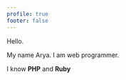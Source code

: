 ```yaml
---
profile: true
footer: false
---
```


Hello.

My name Arya.
I am web programmer.

I know **PHP** and **Ruby**


